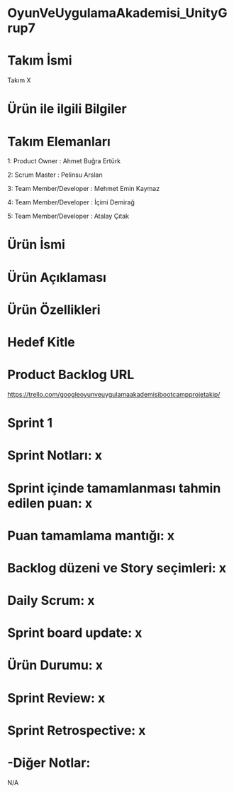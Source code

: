 # OyunVeUygulamaAkademisi_UnityGrup7
# Takım İsmi
Takım X
# Ürün ile ilgili Bilgiler

# Takım Elemanları
1: Product Owner : Ahmet Buğra Ertürk

2: Scrum Master : Pelinsu Arslan

3: Team Member/Developer : Mehmet Emin Kaymaz

4: Team Member/Developer : İçimi Demirağ

5: Team Member/Developer : Atalay Çıtak

# Ürün İsmi

# Ürün Açıklaması

# Ürün Özellikleri

# Hedef Kitle

# Product Backlog URL
https://trello.com/googleoyunveuygulamaakademisibootcampprojetakip/

 # Sprint 1
# Sprint Notları: x

# Sprint içinde tamamlanması tahmin edilen puan: x

# Puan tamamlama mantığı: x

# Backlog düzeni ve Story seçimleri: x

# Daily Scrum: x

# Sprint board update: x

# Ürün Durumu: x

# Sprint Review: x

# Sprint Retrospective: x

# -Diğer Notlar:

N/A
